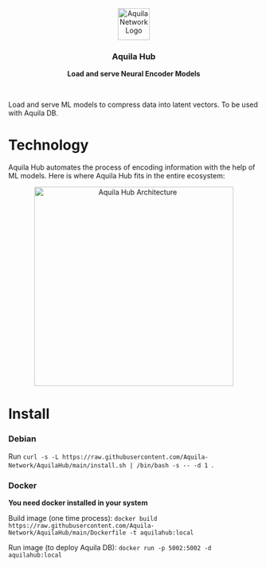 <div align="center">
  <a href="https://aquila.network">
    <img
      src="https://user-images.githubusercontent.com/19545678/133918727-5a37c6be-676f-427b-8c86-dd50f58d1287.png"
      alt="Aquila Network Logo"
      height="64"
    />
  </a>
  <br />
  <p>
    <h3>
      <b>
        Aquila Hub
      </b>
    </h3>
  </p>
  <p>
    <b>
      Load and serve Neural Encoder Models
    </b>
  </p>
  <br/>
</div>

Load and serve ML models to compress data into latent vectors. To be used with Aquila DB.

# Technology

Aquila Hub automates the process of encoding information with the help of ML models. Here is where Aquila Hub fits in the entire ecosystem:
<div align="center">
  <img
    src="https://user-images.githubusercontent.com/19545678/133918439-e08f314b-ad15-441e-a605-2fd2ec37a509.png"
    alt="Aquila Hub Architecture"
    height="400"
  />
 <br/>
</div>

# Install
### Debian

Run `curl -s -L https://raw.githubusercontent.com/Aquila-Network/AquilaHub/main/install.sh | /bin/bash -s -- -d 1 `.

### Docker

**You need docker installed in your system**

Build image (one time process): `docker build https://raw.githubusercontent.com/Aquila-Network/AquilaHub/main/Dockerfile -t aquilahub:local`

Run image (to deploy Aquila DB): `docker run -p 5002:5002 -d aquilahub:local`
